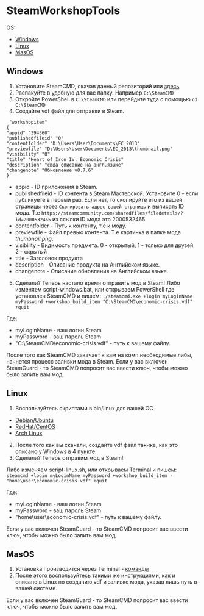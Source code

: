 # SteamWorkshopTools

OS:
- [Windows](#Windows)
- [Linux](#Linux)
- [MasOS](#MasOS)


## Windows
1. Установите SteamCMD, скачав данный репозиторий или [здесь](https://steamcdn-a.akamaihd.net/client/installer/steamcmd.zip)
2. Распакуйте в удобную для вас папку. Например ``C:\SteamCMD``
3. Откройте PowerShell в ``C:\SteamCMD`` или перейдите туда с помощью ``cd C:\SteamCMD``
4. Создайте vdf файл для отправки в Steam.
```
 "workshopitem"
{
"appid" "394360" 
"publishedfileid" "0"
"contentfolder" "D:\Users\User\Documents\EC_2013"
"previewfile" "D:\Users\User\Documents\EC_2013\thumbnail.png"
"visibility" "0"
"title" "Heart of Iron IV: Economic Crisis"
"description" "сюда описание на англ.языке"
"changenote" "Обновление v0.7.6"
}
```
- appid - ID приложения в Steam.
- publishedfileid - ID контента в Steam Мастерской. Установите 0 - если публикуете в первый раз. Если нет, то скопируйте его из вашей страницы через ``Скопировать адрес вашей страницы`` и выписать ID мода. 
Т.е ``https://steamcommunity.com/sharedfiles/filedetails/?id=2000532465`` из ссылки ID мода это 2000532465
- contentfolder - Путь к контенту, т.е к моду.
- previewfile - Файл превью контента. Т.е картинка в папке мода *thumbnail.png*.
- visibility - Видимость предмета. 0 - открытый, 1 - только для друзей, 2 - скрытый
- title - Заголовок продукта 
- description - Описание продукта на Английском языке.
- changenote - Описание обновления на Английском языке.
5. Сделали? Теперь настало время отправить мод в Steam! 
Либо изменяем script-windows.bat, или открываем PowerShell где установлен SteamCMD и пишем:
``./steamcmd.exe +login myLoginName myPassword +workshop_build_item "C:\SteamCMD\economic-crisis.vdf" +quit``

Где:
- myLoginName - ваш логин Steam
- myPassword - ваш пароль Steam
- "C:\SteamCMD\economic-crisis.vdf" - путь к вашему файлу.

После того как SteamCMD закачает к вам на комп необходимые либы, начнется процесс заливки мода в Steam. Если у вас включен SteamGuard - то SteamCMD попросит вас ввести ключ, чтобы можно было залить вам мод.


## Linux
1. Воспользуйтесь скриптами в bin/linux для вашей ОС
  - [Debian/Ubuntu](https://github.com/Sepera-okeq/SteamWorkshopTools/blob/main/bin/linux/debian_ubuntu.sh)
  - [RedHat/CentOS](https://github.com/Sepera-okeq/SteamWorkshopTools/blob/main/bin/linux/redhat_centos.sh)
  - [Arch Linux](https://github.com/Sepera-okeq/SteamWorkshopTools/blob/main/bin/linux/arch_linux.sh)
2. После того как вы скачали, создайте vdf файл так-же, как это описано у Windows в 4 пункте.
3. Сделали? Теперь отправим мод в Steam!

Либо изменяем script-linux.sh, или открываем Terminal и пишем:
``steamcmd +login myLoginName myPassword +workshop_build_item - "home\user\economic-crisis.vdf" +quit``

Где:
- myLoginName - ваш логин Steam
- myPassword - ваш пароль Steam
- "home\user\economic-crisis.vdf" - путь к вашему файлу.

Если у вас включен SteamGuard - то SteamCMD попросит вас ввести ключ, чтобы можно было залить вам мод.

## MasOS
1. Установка производится через Terminal - [команды](https://github.com/Sepera-okeq/SteamWorkshopTools/blob/main/bin/macos/macos.txt)
2. После этого воспользуйтесь такими же инструкциями, как и описано в Linux по созданию vdf и заливке мода, указав лишь путь в вашей системе.

Если у вас включен SteamGuard - то SteamCMD попросит вас ввести ключ, чтобы можно было залить вам мод.
